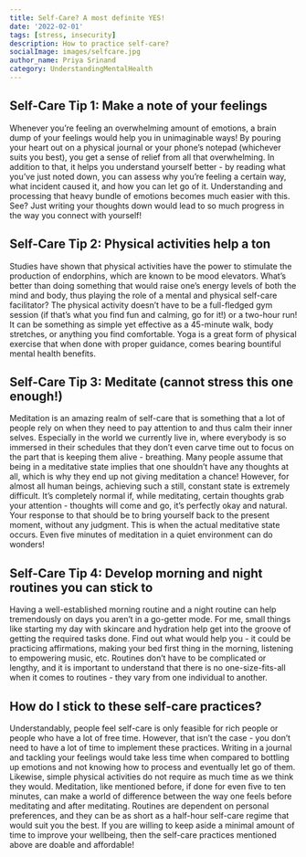 ```yaml
---  
title: Self-Care? A most definite YES!
date: '2022-02-01'  
tags: [stress, insecurity]  
description: How to practice self-care?
socialImage: images/selfcare.jpg
author_name: Priya Srinand
category: UnderstandingMentalHealth
---  
```


## Self-Care Tip 1: Make a note of your feelings
Whenever you’re feeling an overwhelming amount of emotions, a brain dump of your feelings would help you in unimaginable ways! By pouring your heart out on a physical journal or your phone’s notepad (whichever suits you best), you get a sense of relief from all that overwhelming. In addition to that, it helps you understand yourself better - by reading what you’ve just noted down, you can assess why you’re feeling a certain way, what incident caused it, and how you can let go of it. Understanding and processing that heavy bundle of emotions becomes much easier with this. See? Just writing your thoughts down would lead to so much progress in the way you connect with yourself!

## Self-Care Tip 2: Physical activities help a ton
Studies have shown that physical activities have the power to stimulate the production of endorphins, which are known to be mood elevators. What’s better than doing something that would raise one’s energy levels of both the mind and body, thus playing the role of a mental and physical self-care facilitator? The physical activity doesn’t have to be a full-fledged gym session (if that’s what you find fun and calming, go for it!) or a two-hour run! It can be something as simple yet effective as a 45-minute walk, body stretches, or anything you find comfortable. Yoga is a great form of physical exercise that when done with proper guidance, comes bearing bountiful mental health benefits. 

## Self-Care Tip 3: Meditate (cannot stress this one enough!)
Meditation is an amazing realm of self-care that is something that a lot of people rely on when they need to pay attention to and thus calm their inner selves. Especially in the world we currently live in, where everybody is so immersed in their schedules that they don’t even carve time out to focus on the part that is keeping them alive - breathing. Many people assume that being in a meditative state implies that one shouldn’t have any thoughts at all, which is why they end up not giving meditation a chance! However, for almost all human beings, achieving such a still, constant state is extremely difficult. It’s completely normal if, while meditating, certain thoughts grab your attention - thoughts will come and go, it’s perfectly okay and natural. Your response to that should be to bring yourself back to the present moment, without any judgment. This is when the actual meditative state occurs. Even five minutes of meditation in a quiet environment can do wonders!

## Self-Care Tip 4: Develop morning and night routines you can stick to
Having a well-established morning routine and a night routine can help tremendously on days you aren’t in a go-getter mode. For me, small things like starting my day with skincare and hydration help get into the groove of getting the required tasks done. Find out what would help you - it could be practicing affirmations, making your bed first thing in the morning, listening to empowering music, etc. Routines don’t have to be complicated or lengthy, and it is important to understand that there is no one-size-fits-all when it comes to routines - they vary from one individual to another.

## How do I stick to these self-care practices?
Understandably, people feel self-care is only feasible for rich people or people who have a lot of free time. However, that isn’t the case - you don’t need to have a lot of time to implement these practices. Writing in a journal and tackling your feelings would take less time when compared to bottling up emotions and not knowing how to process and eventually let go of them. Likewise, simple physical activities do not require as much time as we think they would. Meditation, like mentioned before, if done for even five to ten minutes, can make a world of difference between the way one feels before meditating and after meditating. Routines are dependent on personal preferences, and they can be as short as a half-hour self-care regime that would suit you the best. 
If you are willing to keep aside a minimal amount of time to improve your wellbeing, then the self-care practices mentioned above are doable and affordable!
